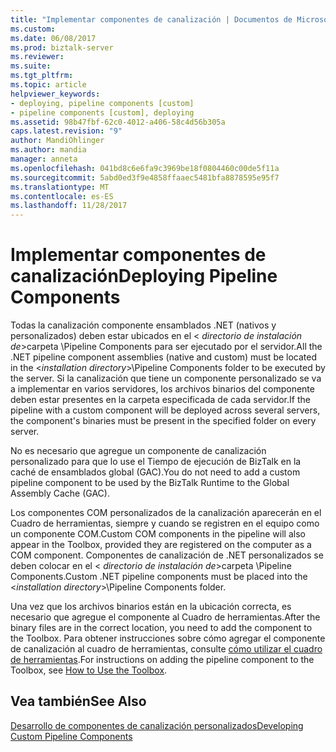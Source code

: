 ```yaml
---
title: "Implementar componentes de canalización | Documentos de Microsoft"
ms.custom: 
ms.date: 06/08/2017
ms.prod: biztalk-server
ms.reviewer: 
ms.suite: 
ms.tgt_pltfrm: 
ms.topic: article
helpviewer_keywords:
- deploying, pipeline components [custom]
- pipeline components [custom], deploying
ms.assetid: 98b47fbf-62c0-4012-a406-58c4d56b305a
caps.latest.revision: "9"
author: MandiOhlinger
ms.author: mandia
manager: anneta
ms.openlocfilehash: 041bd8c6e6fa9c3969be18f0804460c00de5f11a
ms.sourcegitcommit: 5abd0ed3f9e4858ffaaec5481bfa8878595e95f7
ms.translationtype: MT
ms.contentlocale: es-ES
ms.lasthandoff: 11/28/2017
---
```

# <a name="deploying-pipeline-components"></a><span data-ttu-id="957b3-102">Implementar componentes de canalización</span><span class="sxs-lookup"><span data-stu-id="957b3-102">Deploying Pipeline Components</span></span>
<span data-ttu-id="957b3-103">Todas la canalización componente ensamblados .NET (nativos y personalizados) deben estar ubicados en el \< *directorio de instalación de*\>carpeta \Pipeline Components para ser ejecutado por el servidor.</span><span class="sxs-lookup"><span data-stu-id="957b3-103">All the .NET pipeline component assemblies (native and custom) must be located in the \<*installation directory*\>\Pipeline Components folder to be executed by the server.</span></span> <span data-ttu-id="957b3-104">Si la canalización que tiene un componente personalizado se va a implementar en varios servidores, los archivos binarios del componente deben estar presentes en la carpeta especificada de cada servidor.</span><span class="sxs-lookup"><span data-stu-id="957b3-104">If the pipeline with a custom component will be deployed across several servers, the component's binaries must be present in the specified folder on every server.</span></span>  
  
 <span data-ttu-id="957b3-105">No es necesario que agregue un componente de canalización personalizado para que lo use el Tiempo de ejecución de BizTalk en la caché de ensamblados global (GAC).</span><span class="sxs-lookup"><span data-stu-id="957b3-105">You do not need to add a custom pipeline component to be used by the BizTalk Runtime to the Global Assembly Cache (GAC).</span></span>  
  
 <span data-ttu-id="957b3-106">Los componentes COM personalizados de la canalización aparecerán en el Cuadro de herramientas, siempre y cuando se registren en el equipo como un componente COM.</span><span class="sxs-lookup"><span data-stu-id="957b3-106">Custom COM components in the pipeline will also appear in the Toolbox, provided they are registered on the computer as a COM component.</span></span> <span data-ttu-id="957b3-107">Componentes de canalización de .NET personalizados se deben colocar en el \< *directorio de instalación de*\>carpeta \Pipeline Components.</span><span class="sxs-lookup"><span data-stu-id="957b3-107">Custom .NET pipeline components must be placed into the \<*installation directory*\>\Pipeline Components folder.</span></span>  
  
 <span data-ttu-id="957b3-108">Una vez que los archivos binarios están en la ubicación correcta, es necesario que agregue el componente al Cuadro de herramientas.</span><span class="sxs-lookup"><span data-stu-id="957b3-108">After the binary files are in the correct location, you need to add the component to the Toolbox.</span></span> <span data-ttu-id="957b3-109">Para obtener instrucciones sobre cómo agregar el componente de canalización al cuadro de herramientas, consulte [cómo utilizar el cuadro de herramientas](../core/how-to-use-the-toolbox.md).</span><span class="sxs-lookup"><span data-stu-id="957b3-109">For instructions on adding the pipeline component to the Toolbox, see [How to Use the Toolbox](../core/how-to-use-the-toolbox.md).</span></span>  
  
## <a name="see-also"></a><span data-ttu-id="957b3-110">Vea también</span><span class="sxs-lookup"><span data-stu-id="957b3-110">See Also</span></span>  
 [<span data-ttu-id="957b3-111">Desarrollo de componentes de canalización personalizados</span><span class="sxs-lookup"><span data-stu-id="957b3-111">Developing Custom Pipeline Components</span></span>](../core/developing-custom-pipeline-components.md)